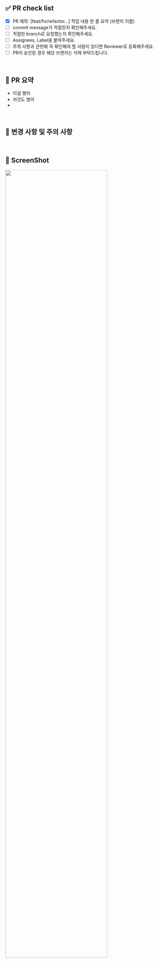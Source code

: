 ## ✅ PR check list

<!--
하나씩 확인 후 체크박스에 표시해주세요.
-->

- [x] PR 제목: [feat/fix/refactor...] 작업 내용 한 줄 요약 (브랜치 이름)
- [ ] commit message가 적절한지 확인해주세요.
- [ ] 적절한 branch로 요청했는지 확인해주세요.
- [ ] Assignees, Label을 붙여주세요.
- [ ] 주의 사항과 관련해 꼭 확인해야 할 사람이 있다면 Reviewer로 등록해주세요.
- [ ] PR이 승인된 경우 해당 브랜치는 삭제 부탁드립니다.

<br/>

## 📝 PR 요약

<!--
해당 pr에서 작업한 내역을 적어주세요.
-->

- 이걸 했어
- 저것도 했어
-

<br/>

## 📌 변경 사항 및 주의 사항

<!--
변경사항 및 주의 사항이 있다면 적어주세요.
주의 사항과 관련해 꼭 확인해야 할 사람이 있다면 리뷰어로 등록해주세요. (다른 사람이 작성한 코드 수정 등)
코드 리뷰 시 더 꼼꼼하게 확인 받고 싶은 부분이 있다면 적어주세요.
-->

<br/>

## 📸 ScreenShot

<!--
작업한 내용에서 UI 변화가 있다면 스크린샷을 첨부해주세요.
이미지 업로드 후 src="(링크)" 형태로 넣어주시면 됩니다.
-->
<img src="" width=80% />
